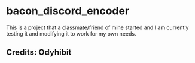 # bacon_discord_encoder
This is a project that a classmate/friend of mine started and I am currently testing it and modifying it to work for my own needs.

## Credits: Odyhibit
